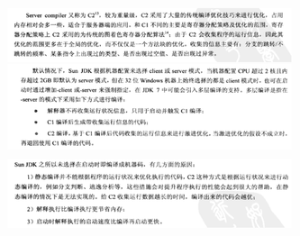 ![](/assets/20180901124858001.png)![](/assets/20180901134521001.png)

![](/assets/20180901134449001.png)

